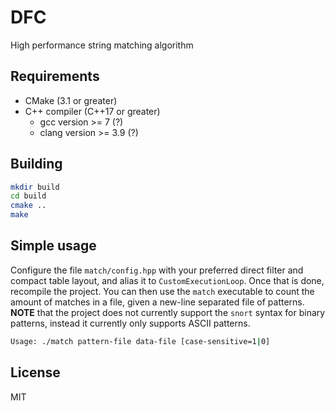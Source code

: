 # DFC
High performance string matching algorithm

## Requirements
- CMake (3.1 or greater)
- C++ compiler (C++17 or greater)
  - gcc version >= 7 (?)
  - clang version >= 3.9 (?)

## Building
```sh
mkdir build
cd build
cmake ..
make
```

## Simple usage
Configure the file `match/config.hpp` with your preferred direct filter and compact table layout, and alias it to `CustomExecutionLoop`. Once that is done, recompile the project. You can then use the `match` executable to count the amount of matches in a file, given a new-line separated file of patterns. **NOTE** that the project does not currently support the `snort` syntax for binary patterns, instead it currently only supports ASCII patterns.

```sh
Usage: ./match pattern-file data-file [case-sensitive=1|0]
```

## License
MIT
